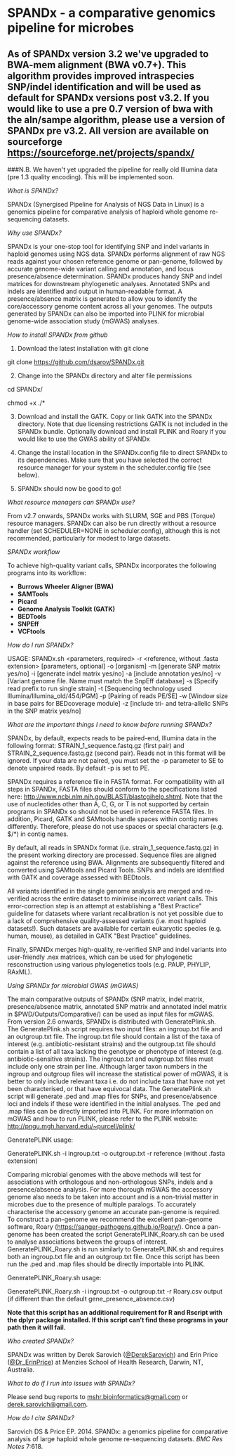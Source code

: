 # SPANDx - a comparative genomics pipeline for microbes

## As of SPANDx version 3.2 we've upgraded to BWA-mem alignment (BWA v0.7+). This algorithm provides improved intraspecies SNP/indel identification and will be used as default for SPANDx versions post v3.2. If you would like to use a pre 0.7 version of bwa with the aln/sampe algorithm, please use a version of SPANDx pre v3.2. All version are available on sourceforge https://sourceforge.net/projects/spandx/

###N.B. We haven't yet upgraded the pipeline for really old Illumina data (pre 1.3 quality encoding). This will be implemented soon.


<i>What is SPANDx?</i>

SPANDx (Synergised Pipeline for Analysis of NGS Data in Linux) is a genomics pipeline for comparative analysis of haploid whole genome re-sequencing datasets. 

<i>Why use SPANDx?</i>

SPANDx is your one-stop tool for identifying SNP and indel variants in haploid genomes using NGS data. SPANDx performs alignment of raw NGS reads against your chosen reference genome or pan-genome, followed by accurate genome-wide variant calling and annotation, and locus presence/absence determination. SPANDx produces handy SNP and indel matrices for downstream phylogenetic analyses. Annotated SNPs and indels are identified and output in human-readable format. A presence/absence matrix is generated to allow you to identify the core/accessory genome content across all your genomes. The outputs generated by SPANDx can also be imported into PLINK for microbial genome-wide association study (mGWAS) analyses.

<i>How to install SPANDx from github</i>

1) Download the latest installation with git clone

git clone https://github.com/dsarov/SPANDx.git

2) Change into the SPANDx directory and alter file permissions

cd SPANDx/

chmod +x ./*

3) Download and install the GATK. Copy or link GATK into the SPANDx directory. Note that due licensing restrictions GATK is not included in the SPANDx bundle. Optionally download and install PLINK and Roary if you would like to use the GWAS ability of SPANDx

4) Change the install location in the SPANDx.config file to direct SPANDx to its dependencies. Make sure that you have selected the correct resource manager for your system in the scheduler.config file (see below).

5) SPANDx should now be good to go!

<i>What resource managers can SPANDx use?</i>

From v2.7 onwards, SPANDx  works with SLURM, SGE and PBS (Torque) resource managers. SPANDx can also be run directly without a resource handler (set SCHEDULER=NONE in scheduler.config), although this is not recommended, particularly for modest to large datasets.

<i>SPANDx workflow</i>

To achieve high-quality variant calls, SPANDx incorporates the following programs into its workflow:

- <b>Burrows Wheeler Aligner (BWA)</b>
- <b>SAMTools</b>
- <b>Picard</b>
- <b>Genome Analysis Toolkit (GATK)</b>
- <b>BEDTools</b>
- <b>SNPEff</b>
- <b>VCFtools</b>

<i>How do I run SPANDx?</i>

USAGE: SPANDx.sh 
<parameters, required> 
-r <reference, without .fasta extension> 
[parameters, optional] 
-o [organism] 
-m [generate SNP matrix yes/no] 
-i [generate indel matrix yes/no] 
-a [include annotation yes/no] 
-v [Variant genome file. Name must match the SnpEff database] 
-s [Specify read prefix to run single strain] 
-t [Sequencing technology used Illumina/Illumina_old/454/PGM] 
-p [Pairing of reads PE/SE] 
-w [Window size in base pairs for BEDcoverage module]
-z [include tri- and tetra-allelic SNPs in the SNP matrix yes/no]

<i>What are the important things I need to know before running SPANDx?</i>

SPANDx, by default, expects reads to be paired-end, Illumina data in the following format: STRAIN_1_sequence.fastq.gz (first pair) and STRAIN_2_sequence.fastq.gz (second pair). 
Reads not in this format will be ignored.
If your data are not paired, you must set the -p parameter to SE to denote unpaired reads. By default -p is set to PE.

SPANDx requires a reference file in FASTA format. 
For compatibility with all steps in SPANDx, FASTA files should conform to the specifications listed here: http://www.ncbi.nlm.nih.gov/BLAST/blastcgihelp.shtml.
Note that the use of nucleotides other than A, C, G, or T is not supported by certain programs in SPANDx so should not be used in reference FASTA files. 
In addition, Picard, GATK and SAMtools handle spaces within contig names differently. Therefore, please do not use spaces or special characters (e.g. $/*) in contig names.

By default, all reads in SPANDx format (i.e. strain_1_sequence.fastq.gz) in the present working directory are processed. 
Sequence files are aligned against the reference using BWA. Alignments are subsequently filtered and converted using SAMtools and Picard Tools.
SNPs and indels are identified with GATK and coverage assessed with BEDtools. 

All variants identified in the single genome analysis are merged and re-verified across the entire dataset to minimise incorrect variant calls. This error-correction step is an attempt at establishing a "Best Practice" guideline for datasets where variant recalibration is not yet possible due to a lack of comprehensive quality-assessed variants (i.e. most haploid datasets!). Such datasets are available for certain eukaryotic species (e.g. human, mouse), as detailed in GATK "Best Practice" guidelines.

Finally, SPANDx merges high-quality, re-verified SNP and indel variants into user-friendly .nex matrices, which can be used for phylogenetic resconstruction using various phylogenetics tools (e.g. PAUP, PHYLIP, RAxML).

<i>Using SPANDx for microbial GWAS (mGWAS)</i>

The main comparative outputs of SPANDx (SNP matrix, indel matrix, presence/absence matrix, annotated SNP matrix and annotated indel matrix in $PWD/Outputs/Comparative/) can be used as input files for mGWAS. From version 2.6 onwards, SPANDx is distributed with GeneratePlink.sh. The GeneratePlink.sh script requires two input files: an ingroup.txt file and an outgroup.txt file. The ingroup.txt file should contain a list of the taxa of interest (e.g. antibiotic-resistant strains) and the outgroup.txt file should contain a list of all taxa lacking the genotype or phenotype of interest (e.g. antibiotic-sensitive strains). The ingroup.txt and outgroup.txt files must include only one strain per line. Although larger taxon numbers in the ingroup and outgroup files will increase the statistical power of mGWAS, it is better to only include relevant taxa i.e. do not include taxa that have not yet been characterised, or that have equivocal data. The GeneratePlink.sh script will generate .ped and .map files for SNPs, and presence/absence loci and indels if these were identified in the initial analyses. The .ped and .map files can be directly imported into PLINK. For more information on mGWAS and how to run PLINK, please refer to the PLINK website: http://pngu.mgh.harvard.edu/~purcell/plink/

GeneratePLINK usage:

GeneratePLINK.sh -i ingroup.txt -o outgroup.txt -r reference (without .fasta extension)

Comparing microbial genomes with the above methods will test for associations with orthologous and non-orthologous SNPs, indels and a presence/absence analysis. For more thorough mGWAS the accessory genome also needs to be taken into account and is a non-trivial matter in microbes due to the presence of multiple paralogs. To accurately characterise the accessory genome an accurate pan-genome is required. To construct a pan-genome we recommend the excellent pan-genome software, Roary (https://sanger-pathogens.github.io/Roary/). Once a pan-genome has been created the script GeneratePLINK_Roary.sh can be used to analyse associations between the groups of interest. GeneratePLINK_Roary.sh is run similarly to GeneratePLINK.sh and requires both an ingroup.txt file and an outgroup.txt file. Once this script has been run the .ped and .map files should be directly importable into PLINK.

GeneratePLINK_Roary.sh usage:

GeneratePLINK_Roary.sh -i ingroup.txt -o outgroup.txt -r Roary.csv output (if different than the default gene_presence_absence.csv)

<b>Note that this script has an additional requirement for R and Rscript with the dplyr package installed. If this script can’t find these programs in your path then it will fail. </b>

<i>Who created SPANDx?</i>

SPANDx was written by Derek Sarovich ([@DerekSarovich](https://twitter.com/DerekSarovich)) and Erin Price ([@Dr_ErinPrice](https://twitter.com/Dr_ErinPrice)) at Menzies School of Health Research, Darwin, NT, Australia.

<i>What to do if I run into issues with SPANDx?</i>

Please send bug reports to mshr.bioinformatics@gmail.com or derek.sarovich@gmail.com.

<i>How do I cite SPANDx?</i>

Sarovich DS & Price EP. 2014. SPANDx: a genomics pipeline for comparative analysis of large haploid whole genome re-sequencing datasets. <i>BMC Res Notes</i> 7:618.
